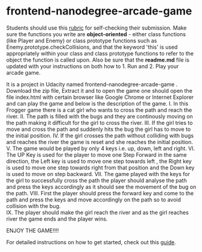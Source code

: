 frontend-nanodegree-arcade-game
===============================

Students should use this [rubric](https://review.udacity.com/#!/projects/2696458597/rubric) for self-checking their submission. Make sure the functions you write are **object-oriented** - either class functions (like Player and Enemy) or class prototype functions such as Enemy.prototype.checkCollisions, and that the keyword 'this' is used appropriately within your class and class prototype functions to refer to the object the function is called upon. Also be sure that the **readme.md** file is updated with your instructions on both how to 1. Run and 2. Play your arcade game.



It is a project in Udacity named frontend-nanodegree-arcade-game .
Download the zip file, Extract it and to open the game one should open the file index.html with certain browser like Google Chrome or Internet Explorer and can play the game and below is the description of the game.
I. In this Frogger game there is a cat girl who wants to cross the path and reach the river.
II. The path is filled with the bugs and they are continously moving on the path making it difficult for the girl to cross the river.
III. If the girl tries to move and cross the path and suddenly hits the bug the girl has to move to the initial position.
IV. If the girl crosses the path without colliding with bugs and reaches the river the game is reset and she reaches the initial position.
V. The game would be played by only 4 keys i.e. up, down, left and right.
VI. The UP Key is used for the player to move one Step Forward in the same direction, the Left key is used to move one step towards left , the      Right key is used to move one step towards right from that position and the Down key is used to move on step backward.
VII. The game played with the keys for the girl to successfully cross the path the player should analyse the path and press the keys accordingly as it should see the movement of the bug on the path.
VIII. First the player should press the forward key and come to the path and press the keys and move accordingly on the path so to avoid collision with the bug.  
IX. The player should make the girl reach the river and as the girl reaches river the game ends and the player wins.

ENJOY THE GAME!!!!

For detailed instructions on how to get started, check out this [guide](https://docs.google.com/document/d/1v01aScPjSWCCWQLIpFqvg3-vXLH2e8_SZQKC8jNO0Dc/pub?embedded=true).
